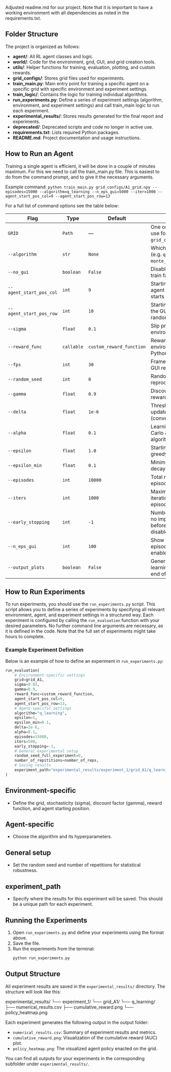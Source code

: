 Adjusted readme.md for our project. Note that it is important to have a working environment with all dependencies as noted in the requirements.txt. 

## Folder Structure

The project is organized as follows:

- **agent/**: All RL agent classes and logic.
- **world/**: Code for the environment, grid, GUI, and grid creation tools.
- **utils/**: Helper functions for training, evaluation, plotting, and custom rewards.
- **grid_configs/**: Stores grid files used for experiments.
- **train_main.py**: Main entry point for training a specific agent on a specific grid with specific environment and experiment settings.
- **train_logic/**: Contains the logic for training individual algorithms.
- **run_experiments.py**: Define a series of experiment settings (algorithm, environment, and experiment settings) and call train_main logic to run each experiment.
- **experimental_results/**: Stores results generated for the final report and experiments.
- **deprecated/**: Deprecated scripts and code no longer in active use.
- **requirements.txt**: Lists required Python packages.
- **README.md**: Project documentation and usage instructions.

## How to Run an Agent

Training a single agent is efficient, it will be done in a couple of minutes maximum. For this we need to call the train_main.py file. This is easiest to do from the command prompt, and to give it the necessary arguments. 

Example command: ``python train_main.py grid_configs/A1_grid.npy --episodes=15000 --algorithm=q_learning --n_eps_gui=5000 --iter=1000 --agent_start_pos_col=9 --agent_start_pos_row=13``

For a full list of command options see the table below:

| Flag                         | Type      | Default                     | Description                                                                                                   |
|------------------------------|-----------|-----------------------------|---------------------------------------------------------------------------------------------------------------|
| `GRID`                       | `Path`    | —                           | One or more grid file(s) to use for training (e.g. `grid_configs/A1_grid.npy`).                                       |
| `--algorithm`                | `str`     | `None`                      | Which RL algorithm to train (e.g. `q_learning`, `monte_carlo`).                                               |
| `--no_gui`                   | `boolean` | `False`                     | Disable rendering (GUI) to train faster.                                                                      |
| `--agent_start_pos_col`      | `int`     | `9`                         | Starting column of the agent in the GUI. If `None`, starts at a random position.                              |
| `--agent_start_pos_row`      | `int`     | `10`                        | Starting row of the agent in the GUI. If `None`, starts at a random position.                                 |
| `--sigma`                    | `float`   | `0.1`                       | Slip probability in the environment dynamics.                                                                 |
| `--reward_func`              | `callable`| `custom_reward_function`    | Reward function for the environment (must be a Python callable).                                              |
| `--fps`                      | `int`     | `30`                        | Frames per second for the GUI rendering.                                                                      |
| `--random_seed`              | `int`     | `0`                         | Random seed for reproducibility.                                                                              |
| `--gamma`                    | `float`   | `0.9`                       | Discount factor for future rewards.                                                                           |
| `--delta`                    | `float`   | `1e-6`                      | Threshold for Q-value updates for early stopping (convergence criterion).                                     |
| `--alpha`                    | `float`   | `0.1`                       | Learning rate (for Monte Carlo & Q-learning algorithms).                                                      |
| `--epsilon`                  | `float`   | `1.0`                       | Starting ε value for ε-greedy exploration.                                                                    |
| `--epsilon_min`              | `float`   | `0.1`                       | Minimum ε value after decay.                                                                                  |
| `--episodes`                 | `int`     | `10000`                     | Total number of training episodes.                                                                            |
| `--iters`                    | `int`     | `1000`                      | Maximum number of iterations (steps) per episode.                                                             |
| `--early_stopping`           | `int`     | `-1`                        | Number of episodes with no improvement to wait before stopping early (`-1` = disabled).                      |
| `--n_eps_gui`                | `int`     | `100`                       | Show the GUI every N episodes (if GUI is enabled).                                                            |
| `--output_plots`             | `boolean` | `False`                     | Generate and save learning-curve plots at the end of training.                                                |

## How to Run Experiments

To run experiments, you should use the `run_experiments.py` script. This script allows you to define a series of experiments by specifying all relevant environment, agent, and experiment settings in a structured way. Each experiment is configured by calling the `run_evaluation` function with your desired parameters. No further command line arguments are necessary, as it is defined in the code. Note that the full set of experiments might take hours to complete.

### Example Experiment Definition

Below is an example of how to define an experiment in `run_experiments.py`:

```python
run_evaluation(
    # Environment-specific settings
    grid=grid_A1,
    sigma=0.02,
    gamma=0.9,
    reward_func=custom_reward_function,
    agent_start_pos_col=9,
    agent_start_pos_row=13,
    # Agent-specific settings
    algorithm="q_learning",
    epsilon=1,
    epsilon_min=0.1,
    delta=1e-6,
    alpha=0.1,
    episodes=15000,
    iters=500,
    early_stopping=-1,
    # General experimental setup
    random_seed_full_experiment=0,
    number_of_repititions=number_of_reps,
    # Saving results
    experiment_path="experimental_results/experiment_1/grid_A1/q_learning/"
)
```

## Environment-specific

- Define the grid, stochasticity (sigma), discount factor (gamma), reward function, and agent starting position.

## Agent-specific

- Choose the algorithm and its hyperparameters.

## General setup

- Set the random seed and number of repetitions for statistical robustness.

## experiment_path

- Specify where the results for this experiment will be saved. This should be a unique path for each experiment.

## Running the Experiments

1. Open `run_experiments.py` and define your experiments using the format above.
2. Save the file.
3. Run the experiments from the terminal:
   ```bash
   python run_experiments.py
   ```

## Output Structure

All experiment results are saved in the `experimental_results/` directory. The structure will look like this:

experimental_results/
└── experiment_1/
    └── grid_A1/
        └── q_learning/
            ├── numerical_results.csv
            ├── cumulative_reward.png
            └── policy_heatmap.png

Each experiment generates the following output in the output folder:
- `numerical_results.csv`: Summary of experiment results and metrics.
- `cumulative_reward.png`: Visualization of the cumulative reward (AUC) plot.
- `policy_heatmap.png`: The visualized agent policy enacted on the grid.

You can find all outputs for your experiments in the corresponding subfolder under `experimental_results/`.
